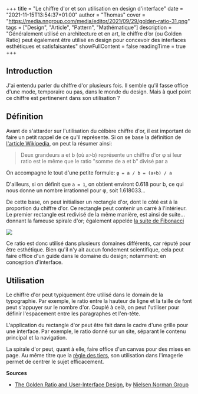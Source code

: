 +++
title = "Le chiffre d'or et son utilisation en design d'interface"
date = "2021-11-15T13:54:37+01:00"
author = "Thomas"
cover = "https://media.nngroup.com/media/editor/2021/09/29/golden-ratio-31.png"
tags = ["Design", "Article", "Pattern", "Mathématique"]
description = "Généralement utilisé en architecture et en art, le chiffre d’or (ou Golden Ratio) peut également être utilisé en design pour concevoir des interfaces esthétiques et satisfaisantes"
showFullContent = false
readingTime = true
+++

## Introduction

J'ai entendu parler du chiffre d'or plusieurs fois. Il semble qu'il fasse office d'une mode, temporaire ou pas, dans le monde du design. Mais à quel point ce chiffre est pertinenent dans son utilisation ?

## Définition

Avant de s'attarder sur l'utilisation du célbère chiffre d'or, il est important de faire un petit rappel de ce qu'il représente. Si on se base la définition de [l'article Wikipedia](https://fr.wikipedia.org/wiki/Nombre_d%27or), on peut la résumer ainsi:

> Deux grandeurs a et b (où a>b) représente un chiffre d'or φ si leur ratio est le même que le ratio "somme de a et b" divisé par a

On accompagne le tout d'une petite formule: `φ = a / b = (a+b) / a`

D'ailleurs, si on définit que `a = 1`, on obtient environt 0.618 pour b, ce qui nous donne un nombre irrationnel pour φ, soit 1.618033…

De cette base, on peut initialiser un rectangle d'or, dont le côté est à la proportion du chiffre d'or. Ce rectangle peut contenir un carré à l'intérieur. Le premier rectangle est redivisé de la même manière, est ainsi de suite… donnant la fameuse spirale d'or; également appelée [la suite de Fibonacci](https://fr.wikipedia.org/wiki/Suite_de_Fibonacci)

![](https://www.pngkit.com/png/detail/300-3007295_image-fibonacci-spiral-svg-golden-spiral-png.png)

Ce ratio est donc utilisé dans plusieurs domaines différents, car réputé pour être esthétique. Bien qu'il n'y ait aucun fondement scientifique, cela peut faire office d'un guide dans le domaine du design; notamment: en conception d'interface.

## Utilisation

Le chiffre d'or peut typiquement être utilisé dans le domain de la typographie. Par exemple, le ratio entre la hauteur de ligne et la taille de font peut s'appuyer sur le nombre d'or. Couplé à celà, on peut l'utiliser pour définir l'espacement entre les paragraphes et l'en-tête.

L'application du rectangle d'or peut être fait dans le cadre d'une grille pour une interface. Par exemple, le ratio donné sur un site, séparant le contenu principal et la navigation.

La spirale d'or peut, quant à elle, faire office d'un canvas pour des mises en page. Au même titre que la [règle des tiers](https://fr.wikipedia.org/wiki/R%C3%A8gle_des_tiers), son utilisation dans l'imagerie permet de centrer le sujet efficacement.

**Sources**<br>

- [The Golden Ratio and User-Interface Design](https://www.nngroup.com/articles/golden-ratio-ui-design/), by [Nielsen Norman Group](https://www.nngroup.com/)

